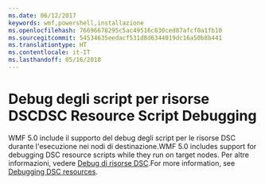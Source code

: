 ```yaml
---
ms.date: 06/12/2017
keywords: wmf,powershell,installazione
ms.openlocfilehash: 76696678295c5ac49516c830ced87afcf0a1fb10
ms.sourcegitcommit: 54534635eedacf531d8d6344019dc16a50b8b441
ms.translationtype: HT
ms.contentlocale: it-IT
ms.lasthandoff: 05/16/2018
---
```

# <a name="dsc-resource-script-debugging"></a><span data-ttu-id="40794-102">Debug degli script per risorse DSC</span><span class="sxs-lookup"><span data-stu-id="40794-102">DSC Resource Script Debugging</span></span>

<span data-ttu-id="40794-103">WMF 5.0 include il supporto del debug degli script per le risorse DSC durante l'esecuzione nei nodi di destinazione.</span><span class="sxs-lookup"><span data-stu-id="40794-103">WMF 5.0 includes support for debugging DSC resource scripts while they run on target nodes.</span></span>
<span data-ttu-id="40794-104">Per altre informazioni, vedere [Debug di risorse DSC](https://msdn.microsoft.com/powershell/dsc/debugresource).</span><span class="sxs-lookup"><span data-stu-id="40794-104">For more information, see [Debugging DSC resources](https://msdn.microsoft.com/powershell/dsc/debugresource).</span></span>
